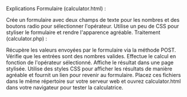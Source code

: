 Explications
Formulaire (calculator.html) :

Crée un formulaire avec deux champs de texte pour les nombres et des boutons radio pour sélectionner l'opérateur.
Utilise un peu de CSS pour styliser le formulaire et rendre l'apparence agréable.
Traitement (calculator.php) :

Récupère les valeurs envoyées par le formulaire via la méthode POST.
Vérifie que les entrées sont des nombres valides.
Effectue le calcul en fonction de l'opérateur sélectionné.
Affiche le résultat dans une page stylisée.
Utilise des styles CSS pour afficher les résultats de manière agréable et fournit un lien pour revenir au formulaire.
Placez ces fichiers dans le même répertoire sur votre serveur web et ouvrez calculator.html dans votre navigateur pour tester la calculatrice.
